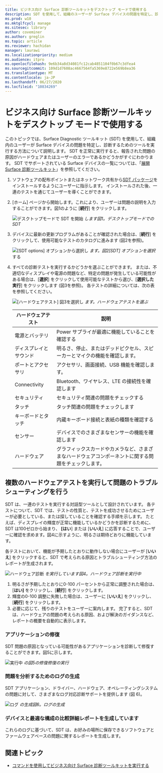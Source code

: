 ```yaml
---
title: ビジネス向け Surface 診断ツールキットをデスクトップ モードで使用する
description: SDT を使用して、組織のユーザーが Surface デバイスの問題を特定し、診断するためのツールを実行できるようにする方法について説明します。
ms.prod: w10
ms.mktglfcycl: manage
ms.sitesec: library
author: coveminer
ms.author: greglin
ms.topic: article
ms.reviewer: hachidan
manager: laurawi
ms.localizationpriority: medium
ms.audience: itpro
ms.openlocfilehash: 9e6b34a8d34081fc12cab4851104f0b67c3dfea4
ms.sourcegitcommit: 109d1d7608ac4667564fa5369e8722e569b8ea36
ms.translationtype: MT
ms.contentlocale: ja-JP
ms.lasthandoff: 06/27/2020
ms.locfileid: "10834269"
---
```

# ビジネス向け Surface 診断ツールキットをデスクトップ モードで使用する

このトピックでは、Surface Diagnostic ツールキット (SDT) を使用して、組織内のユーザーが Surface デバイスの問題を特定し、診断するためのツールを実行する方法について説明します。 SDT を正常に実行すると、報告された問題の原因がハードウェアまたはユーザーのエラーであるかどうかがすぐにわかります。 SDT でサポートされている Surface デバイスの一覧については、「[展開 Surface 診断ツールキット](surface-diagnostic-toolkit-business.md)」を参照してください。


1. ソフトウェアの配布ポイントまたはネットワーク共有から[SDT パッケージ](surface-diagnostic-toolkit-business.md#create-custom-sdt)をインストールするようにユーザーに指示します。 インストールされた後、一連のテストを通じてユーザーを導くことができます。 

2. [ホーム] ページから開始します。これにより、ユーザーは問題の説明を入力することができます。図1のように [**続行**] をクリックします。

    ![デスクトップモードで SDT を開始 ](images/sdt-desk-1.png)
 *します図1。デスクトップモードでの SDT*

3. デバイスに最新の更新プログラムがあることが確認された場合は、[**続行**] をクリックして、使用可能なテストのカタログに進みます (図2を参照)。

    ![[SDT options] オプションから選択し ](images/sdt-desk-2.png)
 *ます。図2[SDT] オプションを選択*する

4. すべての診断テストを実行するかどうかを選ぶことができます。 または、不適切なディスプレイや電源の問題など、特定の問題が発生している可能性がある場合は、[**選択**] をクリックして使用可能なテストから選び、[**選択した実行**] をクリックします (図3を参照)。 各テストの詳細については、次の表を参照してください。 

    ![[ハードウェアテスト] 図3を選択し ](images/sdt-desk-3.png)
 *ます。ハードウェアテストを選ぶ*

    ハードウェアテスト | 説明
    --- | ---
    電源とバッテリ |  Power サプライが最適に機能していることを確認する
    ディスプレイとサウンド   | 明るさ、停止、またはデッドピクセル、スピーカーとマイクの機能を確認します。
    ポートとアクセサリ   | アクセサリ、画面接続、USB 機能を確認します。
    Connectivity |  Bluetooth、ワイヤレス、LTE の接続性を確認します
    セキュリティ    | セキュリティ関連の問題をチェックする
    タッチ   | タッチ関連の問題をチェックします
    キーボードとタッチ |    内蔵キーボード接続と表紙の種類を確認する
    センサー | デバイスでのさまざまなセンサーの機能を確認します
    ハードウェア |  グラフィックスカードやカメラなど、さまざまなハードウェアコンポーネントに関する問題をチェックします。





<span id="multiple" />

## 複数のハードウェアテストを実行して問題のトラブルシューティングを行う

SDT は、一連のテストを実行する対話型ツールとして設計されています。 各テストについて、SDT では、テストの性質と、テストを成功させるためにユーザーが必要としている、または探していることを確認する手順を示します。 たとえば、ディスプレイの輝度が正常に機能しているかどうかを診断するために、SDT は100ゼロから始まり、 **[はい**] または [**いいえ**] に応答することで、ユーザーに確認を求めます。図4に示すように、明るさは期待どおりに機能しています。 

各テストにおいて、機能が予期したとおりに動作しない場合にユーザーが [**いいえ**] をクリックすると、SDT で考えられる原因とトラブルシューティング方法のレポートが生成されます。 

![ハードウェア診断 ](images/sdt-desk-4.png)
 *を実行しています図4。ハードウェア診断を実行中*

1. 明るさが予期したとおりに0-100 パーセントから正常に調整された場合は、[**はい]** をクリックし、[**続行**] をクリックします。 
2. 輝度の0-100 調整に失敗した場合は、ユーザーに [**いいえ**] をクリックし、[**続行**] をクリックします。 
3. 必要に応じて、残りのテストをユーザーに案内します。 完了すると、SDT は、ハードウェアの問題の考えられる原因、および解決のガイダンスなど、レポートの概要を自動的に表示します。


### アプリケーションの修復

SDT 問題の原因となっている可能性があるアプリケーションを診断して修復することができます。図5に示します。

![実行中 ](images/sdt-desk-5.png)
 *の図5の修復修復の実行*
<span id="logs" />

### 問題を分析するためのログの生成 

SDT アプリケーション、ドライバー、ハードウェア、オペレーティングシステムの問題に対して、さまざまなログ対応診断サポートを提供します (図 6)。

![ログ ](images/sdt-desk-6.png)
 *の生成図6。ログの生成*

<span id="detailed-report" />

### デバイスと最適な構成の比較詳細レポートを生成しています

これらのログに基づいて、SDT は、お好みの場所に保存できるソフトウェアとファームウェアベースの問題に関するレポートを生成します。

## 関連トピック

- [コマンドを使用してビジネス向け Surface 診断ツールキットを実行する](surface-diagnostic-toolkit-command-line.md)

